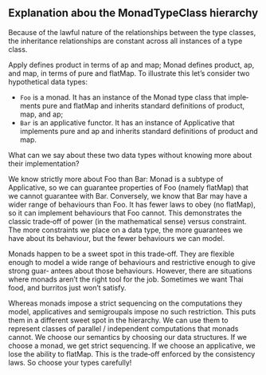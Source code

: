 ## Explanation abou the MonadTypeClass hierarchy

Because of the lawful nature of the relationships between the type classes,
the inheritance relationships are constant across all instances of a type class.

Apply defines product in terms of ap and map; Monad defines product, ap,
and map, in terms of pure and flatMap.
To illustrate this let’s consider two hypothetical data types:

- `Foo` is a monad. It has an instance of the Monad type class that imple‐
ments pure and flatMap and inherits standard definitions of product,
map, and ap;
- `Bar` is an applicative functor. It has an instance of Applicative that
implements pure and ap and inherits standard definitions of product
and map.

What can we say about these two data types without knowing more about
their implementation?

We know strictly more about Foo than Bar: Monad is a subtype of
Applicative, so we can guarantee properties of Foo (namely flatMap) that
we cannot guarantee with Bar. Conversely, we know that Bar may have a
wider range of behaviours than Foo. It has fewer laws to obey (no flatMap),
so it can implement behaviours that Foo cannot.
This demonstrates the classic trade‐off of power (in the mathematical sense)
versus constraint. The more constraints we place on a data type, the more
guarantees we have about its behaviour, but the fewer behaviours we can
model.

Monads happen to be a sweet spot in this trade‐off. They are flexible enough
to model a wide range of behaviours and restrictive enough to give strong guar‐
antees about those behaviours. However, there are situations where monads
aren’t the right tool for the job. Sometimes we want Thai food, and burritos
just won’t satisfy.

Whereas monads impose a strict sequencing on the computations they model,
applicatives and semigroupals impose no such restriction. This puts them in a
different sweet spot in the hierarchy. We can use them to represent classes
of parallel / independent computations that monads cannot.
We choose our semantics by choosing our data structures. If we choose a
monad, we get strict sequencing. If we choose an applicative, we lose the
ability to flatMap. This is the trade‐off enforced by the consistency laws. So
choose your types carefully!